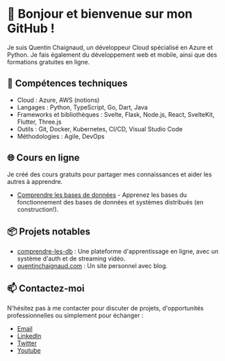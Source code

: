# 👋  Bonjour et bienvenue sur mon GitHub !
Je suis Quentin Chaignaud, un développeur Cloud spécialisé en Azure et Python. Je fais également du développement web et mobile, ainsi que des formations gratuites en ligne.

## 🔧  Compétences techniques
- Cloud : Azure, AWS (notions)
- Langages : Python, TypeScript, Go, Dart, Java 
- Frameworks et bibliothèques : Svelte, Flask, Node.js, React, SvelteKit, Flutter, Three.js
- Outils : Git, Docker, Kubernetes, CI/CD, Visual Studio Code
- Méthodologies : Agile, DevOps

## 🌐 Cours en ligne
Je créé des cours gratuits pour partager mes connaissances et aider les autres à apprendre.

- [Comprendre les bases de données](https://comprendre-les-db.quentinchaignaud.com/) - Apprenez les bases du fonctionnement des bases de données et systèmes distribués (en construction!). 

## 📦 Projets notables
- [comprendre-les-db](https://github.com/quentinchaignaud/comprendre-les-db) : Une plateforme d'apprentissage en ligne, avec un système d'auth et de streaming vidéo.
- [quentinchaignaud.com](https://github.com/quentinchaignaud/quentinchaignaud.com) : Un site personnel avec blog.

## 📫 Contactez-moi
N'hésitez pas à me contacter pour discuter de projets, d'opportunités professionnelles ou simplement pour échanger :

- [Email](quentinchaignaud@gmail.com)
- [LinkedIn]()
- [Twitter]()
- [Youtube]()
